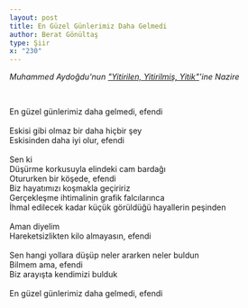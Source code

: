 ```yaml
---
layout: post
title: En Güzel Günlerimiz Daha Gelmedi
author: Berat Gönültaş
type: Şiir
x: "230"
---
```




_Muhammed Aydoğdu'nun <a href="http://www.ceriha.com/2017/02/23/yitirilen-yitirilmis-yitik.html" target="_blank">"Yitirilen, Yitirilmiş, Yitik"</a>'ine Nazire_


<br/>

En güzel günlerimiz daha gelmedi, efendi  
<br/>
Eskisi gibi olmaz bir daha hiçbir şey  
Eskisinden daha iyi olur, efendi  
<br/>
Sen ki  
Düşürme korkusuyla elindeki cam bardağı  
Otururken bir köşede, efendi  
Biz hayatımızı koşmakla geçiririz  
Gerçekleşme ihtimalinin grafik falcılarınca  
İhmal edilecek kadar küçük görüldüğü hayallerin peşinden  
<br/>
Aman diyelim  
Hareketsizlikten kilo almayasın, efendi  
<br/>
Sen hangi yollara düşüp neler ararken neler buldun  
Bilmem ama, efendi  
Biz arayışta kendimizi bulduk  
<br/>
En güzel günlerimiz daha gelmedi, efendi  
